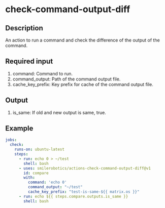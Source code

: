 # check-command-output-diff

## Description

An action to run a command and check the difference of the output of the command.

## Required input

1. command: Command to run.
1. command_output: Path of the command output file.
1. cache_key_prefix: Key prefix for cache of the command output file.

## Output

1. is_same: If old and new output is same, true.

## Example

```yaml
jobs:
  check:
    runs-on: ubuntu-latest
    steps:
      - run: echo 0 > ~/test
        shell: bash
      - uses: smilerobotics/actions-check-command-output-diff@v1
        id: compare
        with:
          command: 'echo 0'
          command_output: "~/test"
          cache_key_prefix: "test-is-same-${{ matrix.os }}"
      - run: echo ${{ steps.compare.outputs.is_same }}
        shell: bash
```
